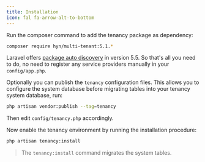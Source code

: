```yaml
---
title: Installation
icon: fal fa-arrow-alt-to-bottom
---
```

Run the composer command to add the tenancy package as dependency:

```bash
composer require hyn/multi-tenant:5.1.*
```

Laravel offers [package auto discovery](https://medium.com/@taylorotwell/package-auto-discovery-in-laravel-5-5-ea9e3ab20518)
in version 5.5. So that's all you need to do, no need to register any
service providers manually in your `config/app.php`.

Optionally you can publish the `tenancy` configuration files. This allows you to configure
the system database before migrating tables into your tenancy system database, run:

```bash
php artisan vendor:publish --tag=tenancy
```

Then edit `config/tenancy.php` accordingly.

Now enable the tenancy environment by running the installation procedure:

```bash
php artisan tenancy:install
```

> The `tenancy:install` command migrates the system tables.
